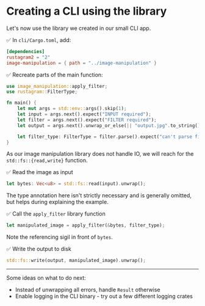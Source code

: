 # Creating a CLI using the library

Let's now use the library we created in our small CLI app.

✅ In `cli/Cargo.toml`, add:

```toml
[dependencies]
rustagram2 = "2"
image-manipulation = { path = "../image-manipulation" }
```

✅ Recreate parts of the main function:

```rust
use image_manipulation::apply_filter;
use rustagram::FilterType;

fn main() {
    let mut args = std::env::args().skip(1);
    let input = args.next().expect("INPUT required");
    let filter = args.next().expect("FILTER required");
    let output = args.next().unwrap_or_else(|| "output.jpg".to_string());

    let filter_type: FilterType = filter.parse().expect("can't parse filter name");
}
```

As our image manipulation library does not handle IO, we will reach for the `std::fs::{read,write}` function.

✅ Read the image as input

```rust
let bytes: Vec<u8> = std::fs::read(input).unwrap();
```

The type annotation here isn't strictly necessary and is generally omitted, but helps during explaining the example.

✅ Call the `apply_filter` library function

```rust
let manipulated_image = apply_filter(&bytes, filter_type);
```

Note the referencing sigil in front of `bytes`.

✅ Write the output to disk

```rust
std::fs::write(output, manipulated_image).unwrap();
```


---

Some ideas on what to do next:

* Instead of unwrapping all errors, handle `Result` otherwise
* Enable logging in the CLI binary - try out a few different logging crates
